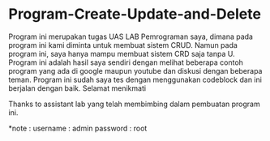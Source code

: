 # Program-Create-Update-and-Delete

Program ini merupakan tugas UAS LAB Pemrograman saya, dimana pada program ini kami diminta untuk membuat sistem CRUD. Namun pada
program ini, saya hanya mampu membuat sistem CRD saja tanpa U. Program ini adalah hasil saya sendiri dengan melihat beberapa 
contoh program yang ada di google maupun youtube dan diskusi dengan beberapa teman. Program ini sudah saya tes dengan menggunakan
codeblock dan ini berjalan dengan baik. Selamat menikmati 

Thanks to assistant lab yang telah membimbing dalam pembuatan program ini.

*note : username : admin
	      password : root
